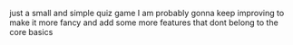 just a small and simple quiz game I am probably gonna keep improving to make it more fancy and add some
more features that dont belong to the core basics
